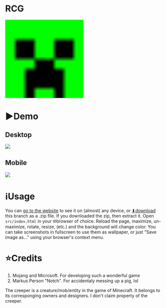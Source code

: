# RCG
<img alt='Minimalist creeper face' src=res/icon.svg width=50% height=50%>

# ▶️Demo
## Desktop
![](res/demo_horizontal.png)
## Mobile
![](res/demo_vertical.png)

# ℹUsage
You can [go to the website](https://Rudxain.github.io/random-creeper-generator) to see it on (almost) any device, or [⬇download](https://github.com/Rudxain/random-creeper-generator/archive/refs/heads/main.zip) this branch as a .zip file. If you downloaded the zip, then extract it. Open `src/index.html` in your 🌐browser of choice. Reload the page, maximize, un-maximize, rotate, resize, (etc.) and the background will change color. You can take screenshots in fullscreen to use them as wallpaper, or just "Save image as..." using your browser's context menu.

# ⭐Credits
1. Mojang and Microsoft. For developing such a wonderful game
2. Markus Person "Notch". For accidentaly messing up a pig, lol

The creeper is a creature/mob/entity in the game of Minecraft. It belongs to its corresponging owners and designers. I don't claim property of the creeper.